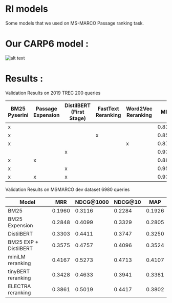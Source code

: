 # RI models
Some models that we used on MS-MARCO Passage ranking task.


# Our CARP6 model : 

![alt text](https://i.ibb.co/HNm24wx/all.png)

# Results :
Validation Results on 2019 TREC 200 queries

BM25 Pyserini | Passage Expension | DistilBERT (First Stage) | FastText Reranking | Word2Vec Reranking | MRR | NDCG@1000 | NDCG@10 | MAP
------------ | ------------- | ------------- | ------------- | ------------- | ------------- | ------------- | ------------- | -------------
| x |  |  |  |  | 0.8245 | 0.6067 | 0.5058 | 0.3773
| x |  |  | x |  | 0.8593 | 0.6107 | 0.5188 | 0.3804
| x |  |  |  | x | 0.8717 | 0.6116 | 0.5217 | 0.3787
|  |  | x |  |  | 0.9302 | 0.6239 | 0.6577 | 0.3737
| x | x |  |  |  | 0.8884 | 0.6929 | 0.6417 | 0.4625
| x |  | x |  |  | 0.9537 | 0.6963 | 0.6685 | 0.4518
| x | x | x |  |  | 0.9364 | 0.7338 | 0.7151 | 0.5253


Validation Results on MSMARCO dev dataset 6980 queries

Model | MRR | NDCG@1000 | NDCG@10 | MAP
------------ |------------ | ------------- | ------------- | ------------- 
| BM25 | 0.1960 | 0.3116 | 0.2284 | 0.1926
| BM25 Expension | 0.2848 | 0.4099 | 0.3329 | 0.2805
| DistilBERT | 0.3303 | 0.4411 | 0.3747 | 0.3250
| BM25 EXP + DistilBERT | 0.3575 | 0.4757 | 0.4096 | 0.3524
| miniLM reranking | 0.4167 | 0.5273 | 0.4713 | 0.4107
| tinyBERT reranking | 0.3428 | 0.4633 | 0.3941 | 0.3381
| ELECTRA reranking | 0.3861 | 0.5019 | 0.4417 | 0.3802

